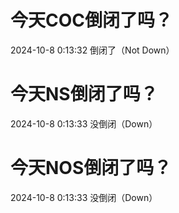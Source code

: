# 今天COC倒闭了吗？

2024-10-8 0:13:32 倒闭了（Not Down）

# 今天NS倒闭了吗？

2024-10-8 0:13:33 没倒闭（Down）

# 今天NOS倒闭了吗？

2024-10-8 0:13:33 没倒闭（Down）

